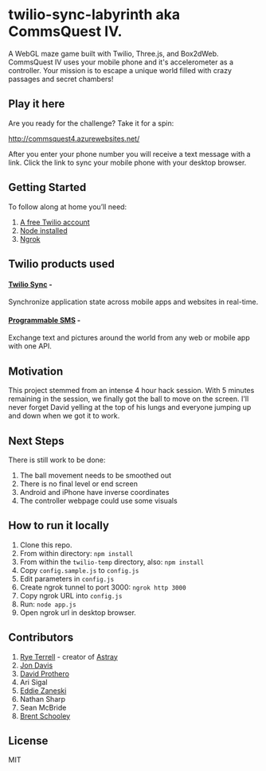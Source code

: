 # twilio-sync-labyrinth aka CommsQuest IV.
A WebGL maze game built with Twilio, Three.js, and Box2dWeb. CommsQuest IV uses your mobile phone and it's accelerometer as a controller. Your mission is to escape a unique world filled with crazy passages and secret chambers!

## Play it here
Are you ready for the challenge? Take it for a spin:

http://commsquest4.azurewebsites.net/

After you enter your phone number you will receive a text message with a link. Click the link to sync your mobile phone with your desktop browser.

## Getting Started
To follow along at home you’ll need:

1. [A free Twilio account](https://www.twilio.com/try-twilio)
2. [Node installed](https://nodejs.org/en/download/)
3. [Ngrok](https://ngrok.com/)

## Twilio products used
#### [Twilio Sync](https://www.twilio.com/sync/api) - 
Synchronize application state across mobile apps and websites in real-time.

#### [Programmable SMS](https://www.twilio.com/sms/api) - 
Exchange text and pictures around the world from any web or mobile app with one API.

## Motivation
This project stemmed from an intense 4 hour hack session. With 5 minutes remaining in the session, we finally got the ball to move on the screen. I'll never forget David yelling at the top of his lungs and everyone jumping up and down when we got it to work.

## Next Steps
There is still work to be done:

1. The ball movement needs to be smoothed out
2. There is no final level or end screen
3. Android and iPhone have inverse coordinates
4. The controller webpage could use some visuals

## How to run it locally
1. Clone this repo.
1. From within directory: `npm install`
1. From within the `twilio-temp` directory, also: `npm install`
1. Copy `config.sample.js` to `config.js`
1. Edit parameters in `config.js`
1. Create ngrok tunnel to port 3000: `ngrok http 3000`
1. Copy ngrok URL into `config.js`
1. Run: `node app.js`
1. Open ngrok url in desktop browser.

## Contributors
1. [Rye Terrell](https://github.com/wwwtyro) - creator of [Astray](https://github.com/wwwtyro/Astray)
2. [Jon Davis](https://github.com/jonedavis)
3. [David Prothero](https://github.com/dprothero/)
4. Ari Sigal
5. [Eddie Zaneski](https://github.com/eddiezane)
5. Nathan Sharp
6. Sean McBride
7. [Brent Schooley](https://github.com/brentschooley/)

## License
MIT